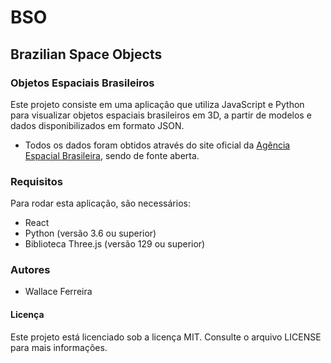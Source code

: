 # BSO
## Brazilian Space Objects
### Objetos Espaciais Brasileiros

Este projeto consiste em uma aplicação que utiliza JavaScript e Python para visualizar objetos espaciais brasileiros em 3D, a partir de modelos e dados disponibilizados em formato JSON.

* Todos os dados foram obtidos através do site oficial da [Agência Espacial Brasileira](https://www.gov.br/aeb/pt-br/assuntos/programa-espacial-brasileiro/objetos-espaciais-brasileiros), sendo de fonte aberta.  

### Requisitos
Para rodar esta aplicação, são necessários:

- React
- Python (versão 3.6 ou superior)
- Biblioteca Three.js (versão 129 ou superior)

### Autores
- Wallace Ferreira

#### Licença

Este projeto está licenciado sob a licença MIT. Consulte o arquivo LICENSE para mais informações.